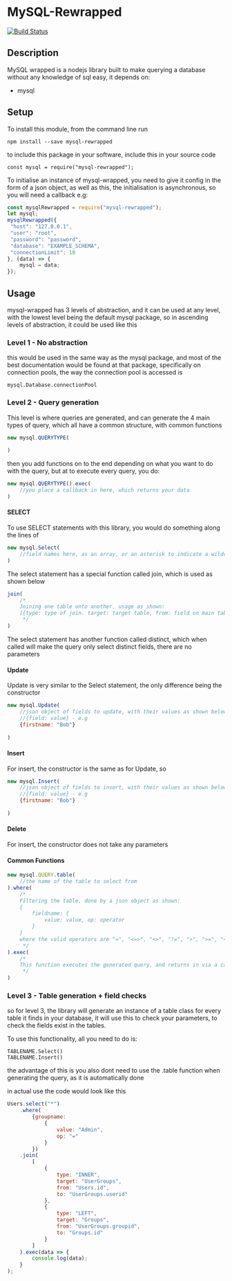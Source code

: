 # MySQL-Rewrapped

[![Build Status](https://travis-ci.com/The-Jonsey/mysql-rewrapped.svg?branch=master)](https://travis-ci.com/The-Jonsey/mysql-rewrapped)

## Description

MySQL wrapped is a nodejs library built to make querying a database without any knowledge of sql easy,
it depends on:
- mysql

## Setup

To install this module, from the command line run

`npm install --save mysql-rewrapped`

to include this package in your software, include this in your source code

`const mysql = require("mysql-rewrapped");`

To initialise an instance of mysql-wrapped, you need to give it config in the form of a json object,
as well as this, the initialisation is asynchronous, so you will need a callback e.g:

```js
const mysqlRewrapped = require("mysql-rewrapped");
let mysql;
mysqlRewrapped({
 "host": "127.0.0.1",
 "user": "root",
 "password": "password",
 "database": "EXAMPLE_SCHEMA",
 "connectionLimit": 10
}, (data) => {
    mysql = data;
});
```

## Usage

mysql-wrapped has 3 levels of abstraction, and it can be used at any level, with the lowest level being the default mysql package, so in ascending levels of abstraction, it could be used like this

### Level 1 - No abstraction

this would be used in the same way as the mysql package, and most of the best documentation would be found at that package, specifically on connection pools,
the way the connection pool is accessed is

`mysql.Database.connectionPool`

### Level 2 - Query generation

This level is where queries are generated, and can generate the 4 main types of query, which all have a common structure, with common functions

```js
new mysql.QUERYTYPE(
    
)
```
then you add functions on to the end depending on what you want to do with the query, but at to execute every query, you do:
```js
new mysql.QUERYTYPE().exec(
    //you place a callback in here, which returns your data
)
```
#### SELECT

To use SELECT statements with this library, you would do something along the lines of

```js
new mysql.Select(
    //field names here, as an array, or an asterisk to indicate a wildcard
)
```

The select statement has a special function called join, which is used as shown below
```js
join(
    /*
    Joining one table onto another, usage as shown:
    [{type: type of join. target: target table, from: field on main table, to: field on joining table}]
     */
)
```

The select statement has another function called distinct, which when called will make the query only select distinct fields, there are no parameters

#### Update

Update is very similar to the Select statement, the only difference being the constructor

```js
new mysql.Update(
    //json object of fields to update, with their values as shown below
    //{field: value} - e.g
    {firstname: "Bob"}
    
)
```

#### Insert
For insert, the constructor is the same as for Update, so
```js
new mysql.Insert(
    //json object of fields to insert, with their values as shown below
    //{field: value} - e.g
    {firstname: "Bob"}
    
)
```

#### Delete
For insert, the constructor does not take any parameters

#### Common Functions
```js
new mysql.QUERY.table(
    //the name of the table to select from
).where(
    /*
    Filtering the table, done by a json object as shown:
    {
        fieldname: {
            value: value, op: operator
        }
    }
    where the valid operators are "=", "<=>", "<>", "!=", ">", ">=", "<", "<=", "like"
     */
).exec(
    /*
    This function executes the generated query, and returns in via a callback function
     */
)
```

### Level 3 - Table generation + field checks

so for level 3, the library will generate an instance of a table class for every table it finds in your database, it will use this to check your parameters, to check the fields exist in the tables.

To use this functionality, all you need to do is:

```
TABLENAME.Select()
TABLENAME.Insert()
```

the advantage of this is you also dont need to use the .table function when generating the query, as it is automatically done

in actual use the code would look like this

```js
Users.select("*")
    .where(
        {groupname:
            {
                value: "Admin",
                op: "="
            }
        })
    .join(
        [
            {
                type: "INNER",
                target: "UserGroups",
                from: "Users.id",
                to: "UserGroups.userid"
            },
            {
                type: "LEFT",
                target: "Groups",
                from: "UserGroups.groupid",
                to: "Groups.id"
            }
        ]
    ).exec(data => {
        console.log(data);
    }
);
```